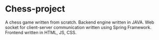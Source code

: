 # Chess-project
A chess game written from scratch.
Backend engine written in JAVA. 
Web socket for client-server communication written using Spring Framework.
Frontend written in HTML, JS, CSS.
